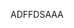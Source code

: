 <!-- Git-Syllabus
 Page Title: AAAA
 Title: Best Class Ever
 Instructor: Harrison Massey
 Discipline: awesome
 Taught: Max
 Level: 99
 Start date: 
 End date: 
 Page contains:Schedule --> 

ADFFDSAAA